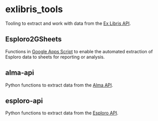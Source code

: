 # exlibris_tools

Tooling to extract and work with data from the [Ex Libris API](https://developers.exlibrisgroup.com).

## Esploro2GSheets

Functions in [Google Apps Script](https://developers.google.com/apps-script) to enable the automated extraction of Esploro data to sheets for reporting or analysis.

## alma-api

Python functions to extract data from the [Alma API](https://developers.exlibrisgroup.com/alma/apis/).

## esploro-api

Python functions to extract data from the [Esploro API](https://developers.exlibrisgroup.com/esploro/apis/).
